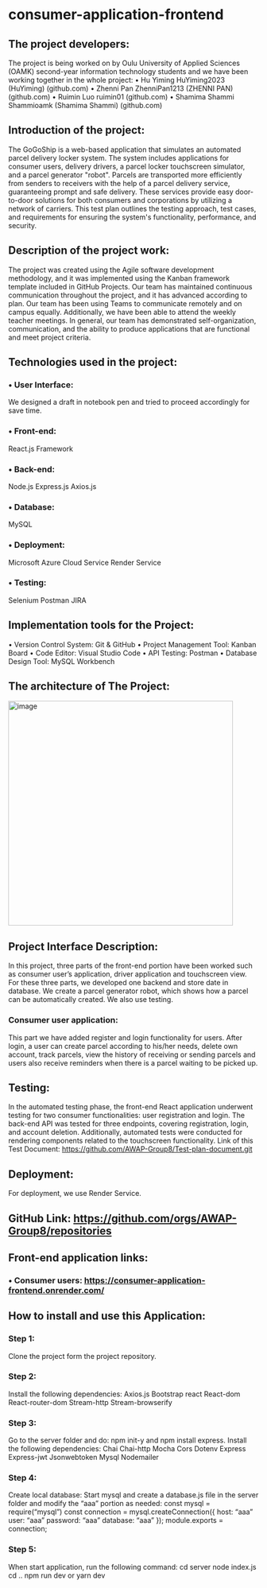 # consumer-application-frontend

## The project developers: 
The project is being worked on by Oulu University of Applied Sciences (OAMK) second-year information technology students and we have been working together in the whole project:
•	Hu Yiming HuYiming2023 (HuYiming) (github.com)
•	Zhenni Pan ZhenniPan1213 (ZHENNI PAN) (github.com)
•	Ruimin Luo ruimin01 (github.com)
•	Shamima Shammi Shammioamk (Shamima Shammi) (github.com)

## Introduction of the project: 
The GoGoShip is a web-based application that simulates an automated parcel delivery locker system. 
The system includes applications for consumer users, delivery drivers, a parcel locker touchscreen simulator, and a parcel generator "robot".
Parcels are transported more efficiently from senders to receivers with the help of a parcel delivery service, guaranteeing prompt and safe delivery. 
These services provide easy door-to-door solutions for both consumers and corporations by utilizing a network of carriers.
This test plan outlines the testing approach, test cases, and requirements for ensuring the system's functionality, performance, and security.  

## Description of the project work:
The project was created using the Agile software development methodology, and it was implemented using the Kanban framework template included in GitHub Projects. 
Our team has maintained continuous communication throughout the project, and it has advanced according to plan. Our team has been using Teams to communicate remotely and on campus equally. 
Additionally, we have been able to attend the weekly teacher meetings. In general, our team has demonstrated self-organization, communication, and the ability to produce applications that are functional and meet project criteria.

## Technologies used in the project:
### •	User Interface: 
   We designed a draft in notebook pen and tried to proceed accordingly for save time.
### •	Front-end:
   React.js Framework
### •	Back-end:
   Node.js
   Express.js
   Axios.js
### •	Database:
   MySQL
### •	Deployment:
   Microsoft Azure Cloud Service
   Render Service
### •	Testing:
   Selenium
   Postman
   JIRA

## Implementation tools for the Project:
•	Version Control System: Git & GitHub
•	Project Management Tool: Kanban Board
•	Code Editor: Visual Studio Code
•	API Testing: Postman
•	Database Design Tool: MySQL Workbench

## The architecture of The Project:
<img width="452" alt="image" src="https://github.com/AWAP-Group8/consumer-application-frontend/assets/143256533/3af80d1f-4ab2-4c0c-927a-69cbcc33fea9">

## Project Interface Description:
In this project, three parts of the front-end portion have been worked such as consumer user’s application, driver application and touchscreen view. For these three parts, we developed one backend and store date in database. We create a parcel generator robot, which shows how a parcel can be automatically created. We also use testing. 

### Consumer user application:
This part we have added register and login functionality for users. After login, a user can create parcel according to his/her needs, delete own account, track parcels, view the history of receiving or sending parcels and users also receive reminders when there is a parcel waiting to be picked up. 

## Testing: 
In the automated testing phase, the front-end React application underwent testing for two consumer functionalities: user registration and login. The back-end API was tested for three endpoints, covering registration, login, and account deletion. Additionally, automated tests were conducted for rendering components related to the touchscreen functionality.
Link of this Test Document:  https://github.com/AWAP-Group8/Test-plan-document.git

## Deployment:
For deployment, we use Render Service.

## GitHub Link: https://github.com/orgs/AWAP-Group8/repositories
## Front-end application links:
  ### •   Consumer users: https://consumer-application-frontend.onrender.com/

## How to install and use this Application:
### Step 1:
  Clone the project form the project repository.
  
### Step 2:
  Install the following dependencies:
    Axios.js
    Bootstrap
    react
    React-dom
    React-router-dom
    Stream-http
    Stream-browserify
    
### Step 3:
  Go to the server folder and do: npm init-y and npm install express.
  Install the following dependencies:
    Chai
    Chai-http
    Mocha
    Cors
    Dotenv
    Express
    Express-jwt
    Jsonwebtoken
    Mysql 
    Nodemailer

### Step 4:
  Create local database: Start mysql and create a database.js file in the server folder and modify the “aaa” portion as needed:
    const mysql = require(“mysql”)
    const connection = mysql.createConnection({
    host: “aaa”
    user: “aaa”
    password: “aaa”
    database: “aaa”
    });
    module.exports = connection;
    
### Step 5:
  When start application, run the following command:
    cd server
    node index.js
    cd ..
    npm run dev or yarn dev











